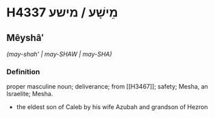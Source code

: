 # H4337 מֵישָׁע / מישע

## Mêyshâʻ

_(may-shah' | may-SHAW | may-SHA)_

### Definition

proper masculine noun; deliverance; from [[H3467]]; safety; Mesha, an Israelite; Mesha.

- the eldest son of Caleb by his wife Azubah and grandson of Hezron
